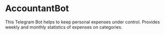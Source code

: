 # AccountantBot
This Telegram Bot helps to keep personal expenses under control. Provides weekly and monthly statistics of expenses on categories.
